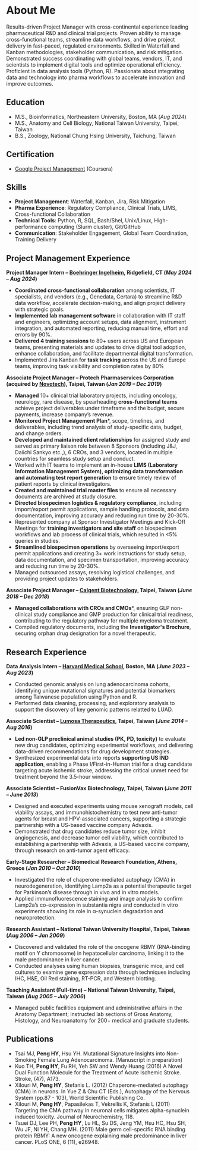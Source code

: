 # About Me

Results-driven Project Manager with cross-continental experience leading pharmaceutical R&D and clinical trial projects. Proven ability to manage cross-functional teams, streamline data workflows, and drive project delivery in fast-paced, regulated environments. Skilled in Waterfall and Kanban methodologies, stakeholder communication, and risk mitigation. Demonstrated success coordinating with global teams, vendors, IT, and scientists to implement digital tools and optimize operational efficiency. Proficient in data analysis tools (Python, R). Passionate about integrating data and technology into pharma workflows to accelerate innovation and improve outcomes.

## Education
- M.S., Bioinformatics, Northeastern University, Boston, MA (_Aug 2024_) 
- M.S., Anatomy and Cell Biology, National Taiwan University, Taipei, Taiwan 
- B.S., Zoology, National Chung Hsing University, Taichung, Taiwan 

## Certification
- [Google Project Management](https://coursera.org/share/1dd7b01d7e3c647f48857737a44774aa) (Coursera)

## Skills
-	**Project Management**: Waterfall, Kanban, Jira, Risk Mitigation 
-	**Pharma Experience**: Regulatory Compliance, Clinical Trials, LIMS, Cross-functional Collaboration
-	**Technical Tools**: Python, R, SQL, Bash/Shel, Unix/Linux, High-performance computing (Slurm cluster), Git/GitHub
- **Communication**: Stakeholder Engagement, Global Team Coordination, Training Delivery

## Project Management Experience 
**Project Manager Intern – [Boehringer Ingelheim](https://www.boehringer-ingelheim.com/), Ridgefield, CT (_May 2024 – Aug 2024_)**
- **Coordinated cross-functional collaboration** among scientists, IT specialists, and vendors (e.g., Genedata, Certara) to streamline R&D data workflow, accelerate decision-making, and align project delivery with strategic goals.
- **Implemented lab management software** in collaboration with IT staff and engineers, optimizing account setups, data alignment, instrument integration, and automated reporting, reducing manual time, effort and errors by 90%.
- **Delivered 4 training sessions** to 80+ users across US and European teams, presenting materials and updates to drive digital tool adoption, enhance collaboration, and facilitate departmental digital transformation.
- Implemented Jira Kanban for **task tracking** across the US and Europe teams, improving task visibility and completion rates by 80%

**Associate Project Manager – Protech Pharmaservices Corporation (acquired by [Novotech](https://novotech-cro.com/contact?utm_source=Google&utm_medium=Search&utm_campaign=SN_Brand_US&utm_id=20968953014&gad_source=1&gbraid=0AAAAAqxLUiW7xn1gsbUdccQZmyOjiZxeG&gclid=Cj0KCQiA7NO7BhDsARIsADg_hIYkttxnKKJZKhrSbBtmLxXCRZLi9x85UNpQXpFXVB_tE2TrpSZlsKcaAipFEALw_wcB)), Taipei, Taiwan (_Jan 2019 – Dec 2019_)**
- **Managed** 10+ clinical trial laboratory projects, including oncology, neurology, rare disease, by spearheading **cross-functional teams** achieve project deliverables under timeframe and the budget, secure payments, increase company’s revenue.
- **Monitored Project Management Plan***, scope, timelines, and deliverables, including trend analysis of study-specific data, budget, and change orders.
- **Developed and maintained client relationships** for assigned study and served as primary liaison role between 8 Sponsors (including J&J, Daiichi Sankyo etc.,), 6 CROs, and 3 vendors, located in multiple countries for seamless study setup and conduct.
- Worked with IT teams to implement an in-house **LIMS (Laboratory Information Management System), optimizing data transformation and automating test report generation** to ensure timely review of patient reports by clinical investigators.
- **Created and maintained trial master files** to ensure all necessary documents are archived at study closure.
- **Directed biospecimen logistics & regulatory compliance**, including import/export permit applications, sample handling protocols, and data documentation, improving accuracy and reducing run time by 20-30%.
- Represented company at Sponsor Investigator Meetings and Kick-Off Meetings for **training investigators and site staff** on biospecimen workflows and lab process of clinical trials, which resulted in <5% queries in studies.
- **Streamlined biospecimen operations** by overseeing import/export permit applications and creating 3+ work instructions for study setup, data documentation, and specimen transportation, improving accuracy and reducing run time by 20-30%.
- Managed outsourced assays, resolving logistical challenges, and providing project updates to stakeholders. 

**Associate Project Manager – [Calgent Biotechnology](https://www.calgent.com/), Taipei, Taiwan (_June 2018 – Dec 2018_)**
- **Managed collaborations with CROs and CMOs***, ensuring GLP non-clinical study compliance and GMP production for clinical trial readiness, contributing to the regulatory pathway for multiple myeloma treatment.
- Compiled regulatory documents, including the **Investigator's Brochure**, securing orphan drug designation for a novel therapeutic.


## Research Experience 
**Data Analysis Intern – [Harvard Medical School](https://hms.harvard.edu), Boston, MA    	    				      (_June 2023 – Aug 2023_)**
- Conducted genomic analysis on lung adenocarcinoma cohorts, identifying unique mutational signatures and potential biomarkers among Taiwanese population using Python and R.
- Performed data cleaning, processing, and exploratory analysis to support the discovery of key genomic patterns relatted to LUAD. 

**Associate Scientist – [Lumosa Therapeutics](https://www.lumosa.com.tw/), Taipei, Taiwan (_June 2014 – Aug 2016_)**
- **Led non-GLP preclinical animal studies (PK, PD, toxicity)** to evaluate new drug candidates, optimizing experimental workflows, and delivering data-driven recommendations for drug development strategies.
- Synthesized experimental data into reports **supporting US IND application**, enabling a Phase I/First-in-Human trial for a drug candidate targeting acute ischemic stroke, addressing the critical unmet need for treatment beyond the 3.5-hour window.

**Associate Scientist – FusionVax Biotechnology, Taipei, Taiwan	(_June 2011 – June 2013_)**
- Designed and executed experiments using mouse xenograft models, cell viability assays, and immunohistochemistry to test new anti-tumor agents for breast and HPV-associated cancers, supporting a strategic partnership with a US-based vaccine company Advaxis.
- Demonstrated that drug candidates reduce tumor size, inhibit angiogenesis, and decrease tumor cell viability, which contributed to establishing a partnership with Advaxis, a US-based vaccine company, through research on anti-tumor agent efficacy.

**Early-Stage Researcher – Biomedical Research Foundation, Athens, Greece	(_Jan 2010 – Oct 2010_)**
- Investigated the role of chaperone-mediated autophagy (CMA) in neurodegeneration, identifying Lamp2a as a potential therapeutic target for Parkinson’s disease through in vivo and in vitro models.
- Applied immunofluorescence staining and image analysis to confirm Lamp2a’s co-expression in substantia nigra and conducted in vitro experiments showing its role in α-synuclein degradation and neuroprotection.

**Research Assistant – National Taiwan University Hospital, Taipei, Taiwan (_Aug 2006 – Jan 2009_)**  
- Discovered and validated the role of the oncogene RBMY (RNA-binding motif on Y chromosome) in hepatocellular carcinoma, linking it to the male predominance in liver cancer.
- Conducted analyses using human biopsies, transgenic mice, and cell cultures to examine gene expression data through techniques including IHC, H&E, Oil Red staining, RT-PCR, and Western blotting.

**Teaching Assistant (Full-time) – National Taiwan University, Taipei, Taiwan (_Aug 2005 – July 2006_)**
- Managed public facilities equipment and administrative affairs in the Anatomy Department; instructed lab sections of Gross Anatomy, Histology, and Neuroanatomy for 200+ medical and graduate students.


## Publications
- Tsai MJ, **Peng HY**, Hsu YH. Mutational Signature Insights into Non-Smoking Female Lung Adenocarcinoma. (Manuscript in preparation)
- Kuo TH, **Peng HY**, Fu RH, Yeh SW and Wendy Huang (2016) A Novel Dual Function Molecule for the Treatment of Acute Ischemic Stroke. Stroke, (47), A173.
- Xilouri M, **Peng HY**, Stefanis L. (2012) Chaperone-mediated autophagy (CMA) in neurons. In Yue Z & Chu CT (Eds.), Autophagy of the Nervous System (pp.87 - 103), World Scientific Publishing Co.
- Xilouri M, **Peng HY**, Papasilekas T, Vekrellis K, Stefanis L (2011) Targeting the CMA pathway in neuronal cells mitigates alpha-synuclein induced toxicity. Journal of Neurochemistry, 118.
- Tsuei DJ, Lee PH, **Peng HY**, Lu HL, Su DS, Jeng YM, Hsu HC, Hsu SH, Wu JF, Ni YH, Chang MH. (2011) Male germ cell-specific RNA binding protein RBMY: A new oncogene explaining male predominance in liver cancer. PLoS ONE, 6 (11), e26948.
